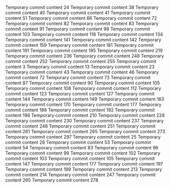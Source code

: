 Temporary commit content 24
Temporary commit content 38
Temporary commit content 40
Temporary commit content 41
Temporary commit content 51
Temporary commit content 66
Temporary commit content 72
Temporary commit content 82
Temporary commit content 83
Temporary commit content 91
Temporary commit content 98
Temporary commit content 103
Temporary commit content 118
Temporary commit content 134
Temporary commit content 141
Temporary commit content 142
Temporary commit content 159
Temporary commit content 181
Temporary commit content 191
Temporary commit content 195
Temporary commit content 219
Temporary commit content 236
Temporary commit content 248
Temporary commit content 252
Temporary commit content 255
Temporary commit content 3
Temporary commit content 13
Temporary commit content 23
Temporary commit content 43
Temporary commit content 46
Temporary commit content 72
Temporary commit content 73
Temporary commit content 87
Temporary commit content 90
Temporary commit content 105
Temporary commit content 108
Temporary commit content 112
Temporary commit content 123
Temporary commit content 127
Temporary commit content 144
Temporary commit content 149
Temporary commit content 163
Temporary commit content 170
Temporary commit content 177
Temporary commit content 188
Temporary commit content 192
Temporary commit content 198
Temporary commit content 210
Temporary commit content 228
Temporary commit content 230
Temporary commit content 237
Temporary commit content 248
Temporary commit content 251
Temporary commit content 261
Temporary commit content 265
Temporary commit content 273
Temporary commit content 297
Temporary commit content 25
Temporary commit content 26
Temporary commit content 53
Temporary commit content 54
Temporary commit content 83
Temporary commit content 96
Temporary commit content 99
Temporary commit content 102
Temporary commit content 103
Temporary commit content 105
Temporary commit content 147
Temporary commit content 177
Temporary commit content 197
Temporary commit content 199
Temporary commit content 213
Temporary commit content 214
Temporary commit content 247
Temporary commit content 265
Temporary commit content 278
